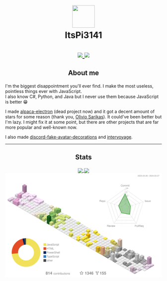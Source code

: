 <h1>
  <p align="center">
    <a href="#">
      <img src="https://avatars.githubusercontent.com/u/90981829" width=72 height=72 />
    </a>
    <br>
    ItsPi3141
  </p>
  <p align="center">
  <a href="#">
    <img src="https://dcbadge.vercel.app/api/shield/777662985165864980?style=for-the-badge&theme=discord-inverted" height=24 />
  </a>
  <a href="#">
    <img src="https://komarev.com/ghpvc/?username=itspi3141&style=for-the-badge" height=24 />
  </a>
</p>
</h1>

<h2>
  <p align="center">About me</p>
</h2>

I'm the biggest disappointment you'll ever find. I make the most useless, pointless things ever with JavaScript.  
I also know C#, Python, and Java but I never use them because JavaScript is better 😁  

I made [alpaca-electron](https://github.com/ItsPi3141/alpaca-electron) (dead project now) and it got a decent amount of stars for some reason (thank you, [Olivio Sarikas](https://youtu.be/KopKQDmGk_o)). It could've been better but I'm lazy. I might fix it at some point, but there are other projects that are far more popular and well-known now. 

I also made [discord-fake-avatar-decorations](https://github.com/ItsPi3141/discord-fake-avatar-decorations) and [intervoyage](https://github.com/ItsPi3141/intervoyage).

----

<h2>
  <p align="center">Stats</p>
</h2>
<p align="center"> 
<a href="#">
  <img align="center" height=200 src="https://github-readme-stats.vercel.app/api?username=ItsPi3141&show_icons=true&bg_color=88888811&border_color=88888833&text_color=888888&custom_title=GitHub&rank_icon=percentile&include_all_commits=true&number_format=long" />
</a>
<a href="#">
  <img align="center" height=200 src="https://github-readme-stats.vercel.app/api/top-langs/?username=ItsPi3141&bg_color=88888811&border_color=88888833&text_color=888888&layout=compact&size_weight=0.5&count_weight=0.5&langs_count=8" />
</a>
  <br>
  <a href="#">
    <img src="profile-3d-contrib/profile-customize.svg" />
  </a>
</p>
